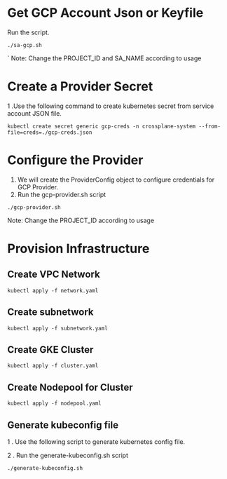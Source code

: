 # Get GCP Account Json or Keyfile

Run the script.

` ./sa-gcp.sh  `
 
 `
Note: Change the PROJECT_ID and SA_NAME according to usage

# Create a Provider Secret
1 .Use the following command to create kubernetes secret from service account JSON file.
  
  ` kubectl create secret generic gcp-creds -n crossplane-system --from-file=creds=./gcp-creds.json `

# Configure the Provider

1. We will create the ProviderConfig object to configure credentials for GCP Provider.
2. Run the gcp-provider.sh script

` ./gcp-provider.sh `

Note: Change the PROJECT_ID according to usage

# Provision Infrastructure
## Create VPC Network
` kubectl apply -f network.yaml `
## Create subnetwork
` kubectl apply -f subnetwork.yaml `
## Create GKE Cluster
` kubectl apply -f cluster.yaml `
## Create Nodepool for Cluster 
` kubectl apply -f nodepool.yaml ` 
## Generate kubeconfig file 
1 . Use the following script to generate kubernetes config file.

2 . Run the generate-kubeconfig.sh script

` ./generate-kubeconfig.sh `

